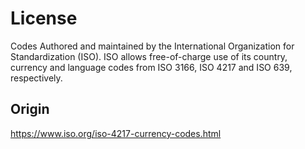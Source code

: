 # License

Codes Authored and maintained by the International Organization for Standardization (ISO).
ISO allows free-of-charge use of its country, currency and language codes from ISO 3166, ISO 4217 and ISO 639, respectively.

## Origin

https://www.iso.org/iso-4217-currency-codes.html
